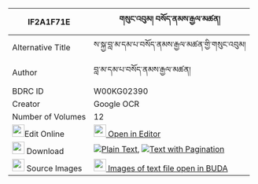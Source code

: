 |IF2A1F71E|གསུང་འབུམ། བསོད་ནམས་རྒྱལ་མཚན། 
| --- | --- 
|Alternative Title |ས་སྐྱ་བླ་མ་དམ་པ་བསོད་ནམས་རྒྱལ་མཚན་གྱི་གསུང་འབུམ།
|Author| བླ་མ་དམ་པ་བསོད་ནམས་རྒྱལ་མཚན།
|BDRC ID | W00KG02390
|Creator | Google OCR
|Number of Volumes| 12
|<img width="25" src="https://img.icons8.com/color/25/000000/edit-property.png">Edit Online| [<img width="25" src="https://avatars.githubusercontent.com/u/45091458?s=200&v=4"> Open in Editor](http://editor.openpecha.org/IF2A1F71E)
|<img width="25" src="https://img.icons8.com/fluent/48/000000/download-2.png"/>  Download | [![](https://img.icons8.com/color/20/000000/txt.png)Plain Text](https://github.com/Openpecha/IF2A1F71E/releases/download/v2/sungbum_sonam_gyaltsen_plain_IF2A1F71E.zip), [![](https://img.icons8.com/color/20/000000/txt.png)Text with Pagination](https://github.com/Openpecha/IF2A1F71E/releases/download/v2/sungbum_sonam_gyaltsen_pages_IF2A1F71E.zip)
|<img width="25" src="https://img.icons8.com/plasticine/100/000000/pictures-folder.png"/>  Source Images | [<img width="25" src="https://library.bdrc.io/icons/BUDA-small.svg"> Images of text file open in BUDA](https://library.bdrc.io/show/bdr:W00KG02390)